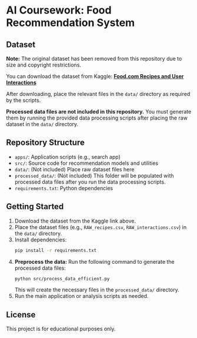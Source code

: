 # AI Coursework: Food Recommendation System

## Dataset

**Note:** The original dataset has been removed from this repository due to size and copyright restrictions.

You can download the dataset from Kaggle:
**[Food.com Recipes and User Interactions](https://www.kaggle.com/datasets/shuyangli94/food-com-recipes-and-user-interactions)**

After downloading, place the relevant files in the `data/` directory as required by the scripts.

**Processed data files are not included in this repository.** You must generate them by running the provided data processing scripts after placing the raw dataset in the `data/` directory.

## Repository Structure

- `apps/`: Application scripts (e.g., search app)
- `src/`: Source code for recommendation models and utilities
- `data/`: (Not included) Place raw dataset files here
- `processed_data/`: (Not included) This folder will be populated with processed data files after you run the data processing scripts.
- `requirements.txt`: Python dependencies

## Getting Started

1. Download the dataset from the Kaggle link above.
2. Place the dataset files (e.g., `RAW_recipes.csv`, `RAW_interactions.csv`) in the `data/` directory.
3. Install dependencies:
   ```bash
   pip install -r requirements.txt
   ```
4. **Preprocess the data:**
   Run the following command to generate the processed data files:
   ```bash
   python src/process_data_efficient.py
   ```
   This will create the necessary files in the `processed_data/` directory.
5. Run the main application or analysis scripts as needed.

## License

This project is for educational purposes only.
